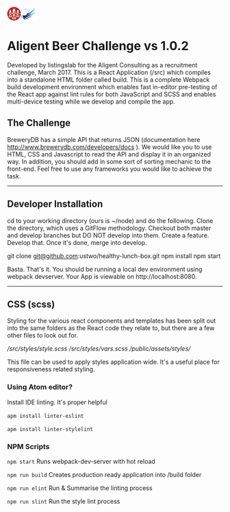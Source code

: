 ![alt text](https://raw.githubusercontent.com/listingslab/aligent-beer-challenge/master/public/assets/img/beer_challenge.png "Aligent Beer Challenge")
# Aligent Beer Challenge vs 1.0.2

Developed by listingslab for the Aligent Consulting as a recruitment challenge, March 2017. This is a React Application (/src) which compiles into a standalone HTML folder called build. This is a complete Webpack build development environment which enables fast in-editor pre-testing of the React app against lint rules for both JavaScript and SCSS and enables multi-device testing while we develop and compile the app.

## The Challenge

BreweryDB has a simple API that returns JSON (documentation here http://www.brewerydb.com/developers/docs ). We would like you to use HTML, CSS and Javascript to read the API and display it in an organized way. In addition, you should add in some sort of sorting mechanic to the front-end. Feel free to use any frameworks you would like to achieve the task.

---

## Developer Installation

cd to your working directory (ours is ~/node) and do the following. Clone the directory,
which uses a GitFlow methodology. Checkout both master and develop branches but DO NOT
develop into them. Create a feature. Develop that. Once it's done, merge into develop.

git clone git@github.com:ustwo/healthy-lunch-box.git
npm install
npm start

Basta. That's it. You should be running a local dev environment using webpack devserver. Your App is viewable on http://localhost:8080.

---

## CSS (scss)
Styling for the various react components and templates has been split out into the same folders as the React code they relate to, but there are a few other files to look out for.

*/src/styles/style.scss*
*/src/styles/vars.scss*
*/public/assets/styles/*

This file can be used to apply styles application wide. It's a useful place for responsiveness related styling.

### Using Atom editor?

Install IDE linting. It's proper helpful

`apm install linter-eslint`

`apm install linter-stylelint`

### NPM Scripts

`npm start`
Runs webpack-dev-server with hot reload

`npm run build`
Creates production ready application into /build folder

`npm run elint`
Run & Summarise the linting process

`npm run slint`
Run the style lint process
